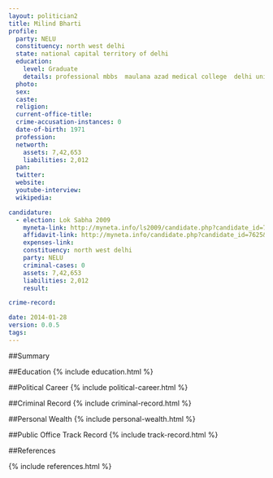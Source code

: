 ```yaml
---
layout: politician2
title: Milind Bharti
profile: 
  party: NELU
  constituency: north west delhi
  state: national capital territory of delhi
  education: 
    level: Graduate
    details: professional mbbs  maulana azad medical college  delhi university in 2000
  photo: 
  sex: 
  caste: 
  religion: 
  current-office-title: 
  crime-accusation-instances: 0
  date-of-birth: 1971
  profession: 
  networth: 
    assets: 7,42,653
    liabilities: 2,012
  pan: 
  twitter: 
  website: 
  youtube-interview: 
  wikipedia: 

candidature: 
  - election: Lok Sabha 2009
    myneta-link: http://myneta.info/ls2009/candidate.php?candidate_id=7625
    affidavit-link: http://myneta.info/candidate.php?candidate_id=7625&scan=original
    expenses-link: 
    constituency: north west delhi 
    party: NELU
    criminal-cases: 0
    assets: 7,42,653
    liabilities: 2,012
    result:  

crime-record: 

date: 2014-01-28
version: 0.0.5
tags: 
---
```

##Summary


##Education
{% include education.html %}


##Political Career
{% include political-career.html %}


##Criminal Record
{% include criminal-record.html %}


##Personal Wealth
{% include personal-wealth.html %}


##Public Office Track Record
{% include track-record.html %}


##References


{% include references.html %}